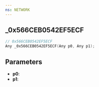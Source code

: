 ```yaml
---
ns: NETWORK
---
```

## _0x566CEB0542EF5ECF

```c
// 0x566CEB0542EF5ECF
Any _0x566CEB0542EF5ECF(Any p0, Any p1);
```

## Parameters
* **p0**:
* **p1**:

